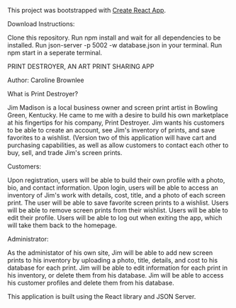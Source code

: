 This project was bootstrapped with [Create React App](https://github.com/facebook/create-react-app).

Download Instructions: 

Clone this repository. 
Run npm install and wait for all dependencies to be installed.
Run json-server -p 5002 -w database.json in your terminal. 
Run npm start in a seperate terminal.

PRINT DESTROYER, AN ART PRINT SHARING APP

Author:
Caroline Brownlee

What is Print Destroyer?

Jim Madison is a local business owner and screen print artist in Bowling Green, Kentucky. He came to me with a desire to build his own marketplace at his fingertips for his company, Print Destroyer. Jim wants his customers to be able to create an account, see Jim's inventory of prints, and save favorites to a wishlist. (Version two of this application will have cart and purchasing capabilities, as well as allow customers to contact each other to buy, sell, and trade Jim's screen prints. 

Customers:

Upon registration, users will be able to build their own profile with a photo, bio, and contact information. 
Upon login, users will be able to access an inventory of Jim's work with details, cost, title, and a photo of each screen print. The user will be able to save favorite screen prints to a wishlist. Users will be able to remove screen prints from their wishlist. Users will be able to edit their profile. Users will be able to log out when exiting the app, which will take them back to the homepage. 

Administrator:

As the administator of his own site, Jim will be able to add new screen prints to his inventory by uploading a photo, title, details, and cost to his database for each print. Jim will be able to edit information for each print in his inventory, or delete them from his database. Jim will be able to access his customer profiles and delete them from his database. 

This application is built using the React library and JSON Server.
